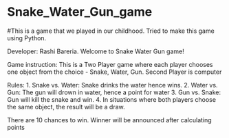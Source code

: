 # Snake_Water_Gun_game

#This is a game that we played in our childhood. Tried to make this game using Python.

Developer: Rashi Bareria.  Welcome to Snake Water Gun game!

Game instruction: This is a Two Player game where each player chooses one object from the choice - Snake, Water, Gun. Second Player is computer

Rules: 
	1. Snake vs. Water: Snake drinks the water hence wins. 
	2. Water vs. Gun: The gun will drown in water, hence a point for water 
	3. Gun vs. Snake: Gun will kill the snake and win.
	4. In situations where both players choose the same object, the result will be a draw.

 There are 10 chances to win. Winner will be announced after calculating points

